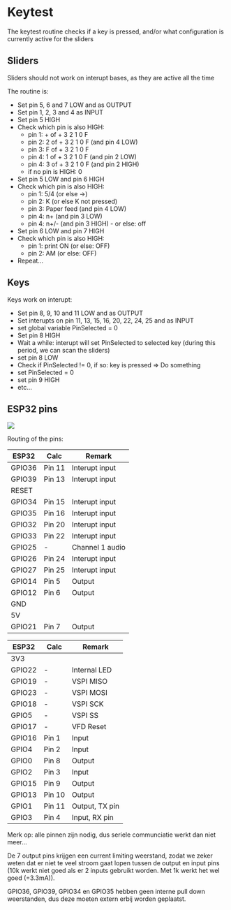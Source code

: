 # Keytest

The keytest routine checks if a key is pressed, and/or what configuration is currently active for the sliders

## Sliders
Sliders should not work on interupt bases, as they are active all the time

The routine is:
- Set pin 5, 6 and 7 LOW and as OUTPUT
- Set pin 1, 2, 3 and 4 as INPUT
- Set pin 5 HIGH
- Check which pin is also HIGH:
  - pin 1: + of + 3 2 1 0 F
  - pin 2: 2 of + 3 2 1 0 F (and pin 4 LOW)
  - pin 3: F of + 3 2 1 0 F
  - pin 4: 1 of + 3 2 1 0 F (and pin 2 LOW)
  - pin 4: 3 of + 3 2 1 0 F (and pin 2 HIGH)
  - if no pin is HIGH: 0
- Set pin 5 LOW and pin 6 HIGH
- Check which pin is also HIGH:
  - pin 1: 5/4 (or else ->)
  - pin 2: K (or else K not pressed)
  - pin 3: Paper feed (and pin 4 LOW)
  - pin 4: n+ (and pin 3 LOW)
  - pin 4: n+/- (and pin 3 HIGH) - or else: off
- Set pin 6 LOW and pin 7 HIGH
- Check which pin is also HIGH:
  - pin 1: print ON (or else: OFF)
  - pin 2: AM (or else: OFF)
- Repeat...

## Keys
Keys work on interupt:
- Set pin 8, 9, 10 and 11 LOW and as OUTPUT
- Set interupts on pin 11, 13, 15, 16, 20, 22, 24, 25 and as INPUT
- set global variable PinSelected = 0
- Set pin 8 HIGH
- Wait a while: interupt will set PinSelected to selected key (during this period, we can scan the sliders)
- set pin 8 LOW
- Check if PinSelected != 0, if so: key is pressed => Do something
- set PinSelected = 0
- set pin 9 HIGH
- etc...

## ESP32 pins

![](../../pov-display/esp32-d0wdq6-development-board-with-wifi-and-bluetooth-pinout-600x600.jpg)

Routing of the pins:

| ESP32 | Calc | Remark |
|-------|------|--------|
|GPIO36| Pin 11 | Interupt input |
|GPIO39| Pin 13 | Interupt input |
|RESET|
|GPIO34| Pin 15 | Interupt input |
|GPIO35| Pin 16 | Interupt input |
|GPIO32| Pin 20 | Interupt input |
|GPIO33| Pin 22 | Interupt input |
|GPIO25| - | Channel 1 audio |
|GPIO26| Pin 24 | Interupt input |
|GPIO27| Pin 25 | Interupt input |
|GPIO14| Pin 5 | Output |
|GPIO12| Pin 6 | Output |
|GND|
|5V|
|GPIO21| Pin 7 | Output |

| ESP32 | Calc | Remark |
|-------|------|--------|
|3V3|
|GPIO22| - | Internal LED |
|GPIO19| - | VSPI MISO |
|GPIO23| - | VSPI MOSI |
|GPIO18| - | VSPI SCK |
|GPIO5| - | VSPI SS |
|GPIO17| - | VFD Reset  |
|GPIO16| Pin 1 | Input |
|GPIO4| Pin 2 | Input
|GPIO0| Pin 8 | Output |
|GPIO2| Pin 3 | Input |
|GPIO15| Pin 9 | Output |
|GPIO13| Pin 10 | Output |
|GPIO1| Pin 11 | Output, TX pin |
|GPIO3| Pin 4 | Input, RX pin|

Merk op: alle pinnen zijn nodig, dus seriele communciatie werkt dan niet meer...

De 7 output pins krijgen een current limiting weerstand, zodat we zeker weten dat er niet te veel stroom gaat lopen tussen de output en input pins (10k werkt niet goed als er 2 inputs gebruikt worden. Met 1k werkt het wel goed (=3.3mA)).

GPIO36, GPIO39, GPIO34 en GPIO35 hebben geen interne pull down weerstanden, dus deze moeten extern erbij worden geplaatst.
